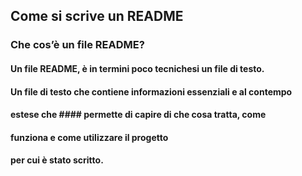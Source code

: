 ## Come si scrive un README

### Che cos’è un file README?
#### Un file README, è in termini poco tecnichesi un file di testo.

#### Un file di testo che contiene informazioni essenziali e al contempo 
#### estese che #### permette di capire di che cosa tratta, come 
#### funziona e come utilizzare il progetto 
#### per cui è stato scritto.